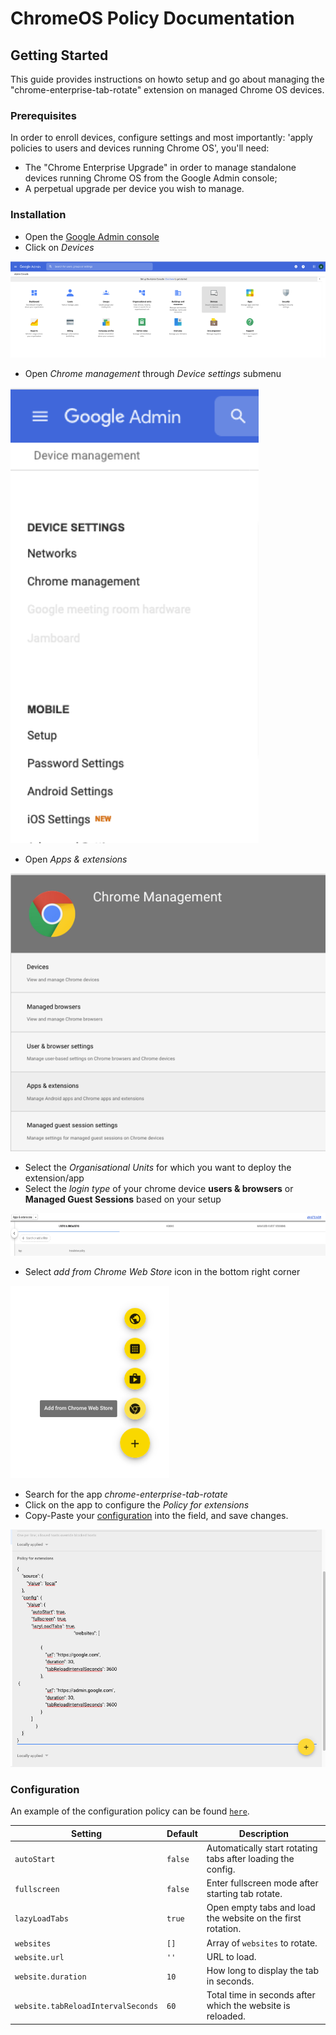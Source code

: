 # ChromeOS Policy Documentation

## Getting Started
This guide provides instructions on howto setup and go about managing the "chrome-enterprise-tab-rotate" extension on managed Chrome OS devices.

### Prerequisites
In order to enroll devices, configure settings and most importantly: 'apply policies to users and devices running Chrome OS', you'll need:

* The "Chrome Enterprise Upgrade" in order to manage standalone devices running Chrome OS from the Google Admin console; 
* A perpetual upgrade per device you wish to manage.

### Installation
* Open the [Google Admin console](https://admin.google.com)
* Click on *Devices*

![admin-console](chromeos.admin-console.png)

* Open *Chrome management* through *Device settings* submenu

![chrome-management](chromeos.chrome-management.png)

* Open *Apps & extensions*

![apps-extensions](chromeos.apps-extensions.png)

* Select the *Organisational Units* for which you want to deploy the extension/app
* Select the *login type* of your chrome device **users & browsers** or **Managed Guest Sessions** based on your setup

![login-type](chromeos.login-type.png)

* Select *add from Chrome Web Store* icon in the bottom right corner

![add-from-chrome-web-store](chromeos.add-from-chrome-web-store.png)

* Search for the app *chrome-enterprise-tab-rotate*
* Click on the app to configure the *Policy for extensions*
* Copy-Paste your [configuration](chromeos.sample.json) into the field, and save changes.

![policy-for-extension](chromeos.policy-for-extension.png)

### Configuration

An example of the configuration policy can be found [`here`](chromeos.sample.json).

| Setting | Default | Description |
| ------- | ------- | ----------- |
| `autoStart` | `false` | Automatically start rotating tabs after loading the config. |
| `fullscreen` | `false` | Enter fullscreen mode after starting tab rotate. |
| `lazyLoadTabs` | `true` | Open empty tabs and load the website on the first rotation. |
| `websites` | `[]` | Array of `websites` to rotate. |
| `website.url` | `''` | URL to load. |
| `website.duration` | `10` | How long to display the tab in seconds. |
| `website.tabReloadIntervalSeconds` | `60` | Total time in seconds after which the website is reloaded. |
